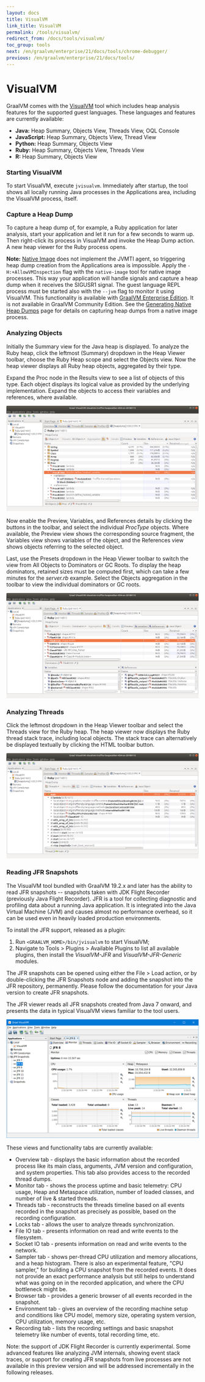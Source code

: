 ```yaml
---
layout: docs
title: VisualVM
link_title: VisualVM
permalink: /tools/visualvm/
redirect_from: /docs/tools/visualvm/
toc_group: tools
next: /en/graalvm/enterprise/21/docs/tools/chrome-debugger/
previous: /en/graalvm/enterprise/21/docs/tools/
---
```


# VisualVM

GraalVM comes with the [VisualVM](https://visualvm.github.io) tool which includes heap analysis
features for the supported guest languages. These languages and features are
currently available:

 - __Java:__ Heap Summary, Objects View, Threads View, OQL Console
 - __JavaScript:__ Heap Summary, Objects View, Thread View
 - __Python:__ Heap Summary, Objects View
 - __Ruby:__ Heap Summary, Objects View, Threads View
 - __R:__ Heap Summary, Objects View

### Starting VisualVM
To start VisualVM, execute `jvisualvm`. Immediately after startup, the tool shows all locally running Java processes in the Applications area, including the VisualVM process, itself.

### Capture a Heap Dump
To capture a heap dump of, for example, a Ruby application for later analysis,
start your application and let it run for a few seconds to warm up. Then
right-click its process in VisualVM and invoke the Heap Dump action. A
new heap viewer for the Ruby process opens.

__Note:__ [Native Image](../reference-manual/native-image/README.md) does not implement the JVMTI agent, so triggering heap dump creation from the Applications area is impossible. Apply the `-H:+AllowVMInspection` flag with the `native-image` tool for native image processes. This way your application will handle signals and capture a heap dump when it receives the SIGUSR1 signal. The guest language REPL process must be started also with the `--jvm` flag to monitor it using VisualVM. This functionality is available with [GraalVM Enterprise Edition](https://www.oracle.com/downloads/graalvm-downloads.html). It is not available in GraalVM Community Edition. See the [Generating Native Heap Dumps](../reference-manual/native-image/NativeImageHeapdumpEnterprise.md) page for details on capturing heap dumps from a native image process.

### Analyzing Objects
Initially the Summary view for the Java heap is displayed. To analyze the Ruby
heap, click the leftmost (Summary) dropdown in the Heap Viewer toolbar, choose
the Ruby Heap scope and select the Objects view. Now the heap viewer displays
all Ruby heap objects, aggregated by their type.

Expand the Proc node in the Results view to see a list of objects of this type.
Each object displays its logical value as provided by the underlying
implementation. Expand the objects to access their variables and references,
where available.

![](img/HeapViewer_objects.png)

Now enable the Preview, Variables, and References details by clicking the buttons
in the toolbar, and select the individual _ProcType_ objects. Where available, the
Preview view shows the corresponding source fragment, the Variables view shows
variables of the object, and the References view shows objects referring to the
selected object.

Last, use the Presets dropdown in the Heap Viewer toolbar to switch the view
from All Objects to Dominators or GC Roots. To display the heap dominators,
retained sizes must be computed first, which can take a few minutes for the
_server.rb_ example. Select the Objects aggregation in the toolbar to view the
individual dominators or GC roots.

![](img/HeapViewer_objects_dominators.png)

### Analyzing Threads
Click the leftmost dropdown in the Heap Viewer toolbar and select the Threads
view for the Ruby heap. The heap viewer now displays the Ruby thread stack
trace, including local objects. The stack trace can alternatively be displayed
textually by clicking the HTML toolbar button.

![](img/HeapViewer_thread.png)

### Reading JFR Snapshots
The VisualVM tool bundled with GraalVM 19.2.x and later has the ability to read JFR snapshots -- snapshots taken with JDK Flight Recorder (previously Java Flight Recorder). JFR is a tool for collecting
diagnostic and profiling data about a running Java application. It is integrated
into the Java Virtual Machine (JVM) and causes almost no performance overhead,
so it can be used even in heavily loaded production environments.

To install the JFR support, released as a plugin:
1. Run `<GRAALVM_HOME>/bin/jvisualvm` to start VisualVM;
2. Navigate to Tools > Plugins > Available Plugins to list all available plugins, then install the _VisualVM-JFR_ and
_VisualVM-JFR-Generic_ modules.

The JFR snapshots can be opened using either the File > Load action, or by
double-clicking the JFR Snapshots node and adding the snapshot into the JFR
repository, permanently. Please follow the documentation for your Java version to
create JFR snapshots.

The JFR viewer reads all JFR snapshots created from Java 7 onward, and presents the data in typical
VisualVM views familiar to the tool users.

![](img/visualvm_jfr.png)

These views and functionality tabs are currently available:

* Overview tab - displays the basic information about the recorded process like
its main class, arguments, JVM version and configuration, and system properties.
This tab also provides access to the recorded thread dumps.
* Monitor tab - shows the process uptime and basic telemetry: CPU usage, Heap
and Metaspace utilization, number of loaded classes, and number of live & started
threads.
* Threads tab - reconstructs the threads timeline based on all events recorded in
the snapshot as precisely as possible, based on the recording configuration.
* Locks tab - allows the user to analyze threads synchronization.
* File IO tab - presents information on read and write events to the filesystem.
* Socket IO tab - presents information on read and write events to the network.
* Sampler tab - shows per-thread CPU utilization and memory allocations, and a
heap histogram. There is also an experimental feature, "CPU sampler," for building a CPU
snapshot from the recorded events. It does not provide an exact performance
analysis but still helps to understand what was going on in the recorded
application, and where the CPU bottleneck might be.
* Browser tab - provides a generic browser of all events recorded in the snapshot.
* Environment tab - gives an overview of the recording machine setup and conditions
like CPU model, memory size, operating system version, CPU utilization, memory
usage, etc.
* Recording tab - lists the recording settings and basic snapshot telemetry like
number of events, total recording time, etc.

Note: the support of JDK Flight Recorder is currently experimental. Some advanced features like
analyzing JVM internals, showing event stack traces, or support for creating JFR
snapshots from live processes are not available in this preview version and will
be addressed incrementally in the following releases.
